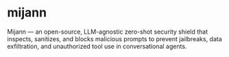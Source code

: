 # mijann
Mijann — an open-source, LLM-agnostic zero-shot security shield that inspects, sanitizes, and blocks malicious prompts to prevent jailbreaks, data exfiltration, and unauthorized tool use in conversational agents.
